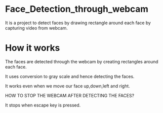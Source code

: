 # Face_Detection_through_webcam
It is a project to detect faces by drawing rectangle around each face by capturing video from webcam.



# How it works
The faces are detected through the webcam by creating rectangles around each face.

It uses conversion to gray scale and hence detecting the faces.

It works even when we move our face up,down,left and right.


HOW TO STOP THE WEBCAM AFTER DETECTING THE FACES?

It stops when escape key is pressed.
